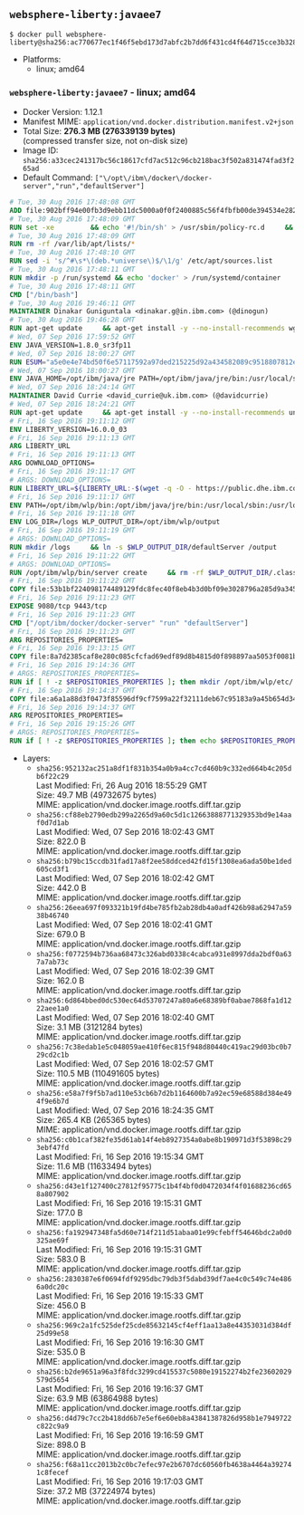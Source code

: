 ## `websphere-liberty:javaee7`

```console
$ docker pull websphere-liberty@sha256:ac770677ec1f46f5ebd173d7abfc2b7dd6f431cd4f64d715cce3b328ee6dfdce
```

-	Platforms:
	-	linux; amd64

### `websphere-liberty:javaee7` - linux; amd64

-	Docker Version: 1.12.1
-	Manifest MIME: `application/vnd.docker.distribution.manifest.v2+json`
-	Total Size: **276.3 MB (276339139 bytes)**  
	(compressed transfer size, not on-disk size)
-	Image ID: `sha256:a33cec241317bc56c18617cfd7ac512c96cb218bac3f502a831474fad3f265ad`
-	Default Command: `["\/opt\/ibm\/docker\/docker-server","run","defaultServer"]`

```dockerfile
# Tue, 30 Aug 2016 17:48:08 GMT
ADD file:902bff94e00fb3d9ebb11dc5000a0f0f2400885c56f4fbfb00de394534e282f7 in / 
# Tue, 30 Aug 2016 17:48:09 GMT
RUN set -xe 		&& echo '#!/bin/sh' > /usr/sbin/policy-rc.d 	&& echo 'exit 101' >> /usr/sbin/policy-rc.d 	&& chmod +x /usr/sbin/policy-rc.d 		&& dpkg-divert --local --rename --add /sbin/initctl 	&& cp -a /usr/sbin/policy-rc.d /sbin/initctl 	&& sed -i 's/^exit.*/exit 0/' /sbin/initctl 		&& echo 'force-unsafe-io' > /etc/dpkg/dpkg.cfg.d/docker-apt-speedup 		&& echo 'DPkg::Post-Invoke { "rm -f /var/cache/apt/archives/*.deb /var/cache/apt/archives/partial/*.deb /var/cache/apt/*.bin || true"; };' > /etc/apt/apt.conf.d/docker-clean 	&& echo 'APT::Update::Post-Invoke { "rm -f /var/cache/apt/archives/*.deb /var/cache/apt/archives/partial/*.deb /var/cache/apt/*.bin || true"; };' >> /etc/apt/apt.conf.d/docker-clean 	&& echo 'Dir::Cache::pkgcache ""; Dir::Cache::srcpkgcache "";' >> /etc/apt/apt.conf.d/docker-clean 		&& echo 'Acquire::Languages "none";' > /etc/apt/apt.conf.d/docker-no-languages 		&& echo 'Acquire::GzipIndexes "true"; Acquire::CompressionTypes::Order:: "gz";' > /etc/apt/apt.conf.d/docker-gzip-indexes 		&& echo 'Apt::AutoRemove::SuggestsImportant "false";' > /etc/apt/apt.conf.d/docker-autoremove-suggests
# Tue, 30 Aug 2016 17:48:09 GMT
RUN rm -rf /var/lib/apt/lists/*
# Tue, 30 Aug 2016 17:48:10 GMT
RUN sed -i 's/^#\s*\(deb.*universe\)$/\1/g' /etc/apt/sources.list
# Tue, 30 Aug 2016 17:48:11 GMT
RUN mkdir -p /run/systemd && echo 'docker' > /run/systemd/container
# Tue, 30 Aug 2016 17:48:11 GMT
CMD ["/bin/bash"]
# Tue, 30 Aug 2016 19:46:11 GMT
MAINTAINER Dinakar Guniguntala <dinakar.g@in.ibm.com> (@dinogun)
# Tue, 30 Aug 2016 19:46:28 GMT
RUN apt-get update     && apt-get install -y --no-install-recommends wget ca-certificates     && rm -rf /var/lib/apt/lists/*
# Wed, 07 Sep 2016 17:59:52 GMT
ENV JAVA_VERSION=1.8.0_sr3fp11
# Wed, 07 Sep 2016 18:00:27 GMT
RUN ESUM="a5e0e4e74bd50f6e57117592a97ded215225d92a434582089c9518807812e54a"     && BASE_URL="https://public.dhe.ibm.com/ibmdl/export/pub/systems/cloud/runtimes/java/meta/"     && YML_FILE="jre/linux/x86_64/index.yml"     && wget -q -U UA_IBM_JAVA_Docker -O /tmp/index.yml $BASE_URL/$YML_FILE     && JAVA_URL=$(cat /tmp/index.yml | sed -n '/'$JAVA_VERSION'/{n;p}' | sed -n 's/\s*uri:\s//p' | tr -d '\r')     && wget -q -U UA_IBM_JAVA_Docker -O /tmp/ibm-java.bin $JAVA_URL     && echo "$ESUM  /tmp/ibm-java.bin" | sha256sum -c -     && echo "INSTALLER_UI=silent" > /tmp/response.properties     && echo "USER_INSTALL_DIR=/opt/ibm/java" >> /tmp/response.properties     && echo "LICENSE_ACCEPTED=TRUE" >> /tmp/response.properties     && mkdir -p /opt/ibm     && chmod +x /tmp/ibm-java.bin     && /tmp/ibm-java.bin -i silent -f /tmp/response.properties     && rm -f /tmp/response.properties     && rm -f /tmp/index.yml     && rm -f /tmp/ibm-java.bin
# Wed, 07 Sep 2016 18:00:27 GMT
ENV JAVA_HOME=/opt/ibm/java/jre PATH=/opt/ibm/java/jre/bin:/usr/local/sbin:/usr/local/bin:/usr/sbin:/usr/bin:/sbin:/bin
# Wed, 07 Sep 2016 18:24:14 GMT
MAINTAINER David Currie <david_currie@uk.ibm.com> (@davidcurrie)
# Wed, 07 Sep 2016 18:24:21 GMT
RUN apt-get update     && apt-get install -y --no-install-recommends unzip     && rm -rf /var/lib/apt/lists/*
# Fri, 16 Sep 2016 19:11:12 GMT
ENV LIBERTY_VERSION=16.0.0_03
# Fri, 16 Sep 2016 19:11:13 GMT
ARG LIBERTY_URL
# Fri, 16 Sep 2016 19:11:13 GMT
ARG DOWNLOAD_OPTIONS=
# Fri, 16 Sep 2016 19:11:17 GMT
# ARGS: DOWNLOAD_OPTIONS=
RUN LIBERTY_URL=${LIBERTY_URL:-$(wget -q -O - https://public.dhe.ibm.com/ibmdl/export/pub/software/websphere/wasdev/downloads/wlp/index.yml  | grep $LIBERTY_VERSION -A 6 | sed -n 's/\s*kernel:\s//p' | tr -d '\r' )}      && wget $DOWNLOAD_OPTIONS $LIBERTY_URL -U UA-IBM-WebSphere-Liberty-Docker -O /tmp/wlp.zip     && unzip -q /tmp/wlp.zip -d /opt/ibm     && rm /tmp/wlp.zip
# Fri, 16 Sep 2016 19:11:17 GMT
ENV PATH=/opt/ibm/wlp/bin:/opt/ibm/java/jre/bin:/usr/local/sbin:/usr/local/bin:/usr/sbin:/usr/bin:/sbin:/bin
# Fri, 16 Sep 2016 19:11:18 GMT
ENV LOG_DIR=/logs WLP_OUTPUT_DIR=/opt/ibm/wlp/output
# Fri, 16 Sep 2016 19:11:19 GMT
# ARGS: DOWNLOAD_OPTIONS=
RUN mkdir /logs     && ln -s $WLP_OUTPUT_DIR/defaultServer /output     && ln -s /opt/ibm/wlp/usr/servers/defaultServer /config
# Fri, 16 Sep 2016 19:11:22 GMT
# ARGS: DOWNLOAD_OPTIONS=
RUN /opt/ibm/wlp/bin/server create     && rm -rf $WLP_OUTPUT_DIR/.classCache /output/workarea
# Fri, 16 Sep 2016 19:11:22 GMT
COPY file:53b1bf224098174489129fdc8fec40f8eb4b3d0bf09e3028796a285d9a3457f1 in /opt/ibm/docker/ 
# Fri, 16 Sep 2016 19:11:23 GMT
EXPOSE 9080/tcp 9443/tcp
# Fri, 16 Sep 2016 19:11:23 GMT
CMD ["/opt/ibm/docker/docker-server" "run" "defaultServer"]
# Fri, 16 Sep 2016 19:11:23 GMT
ARG REPOSITORIES_PROPERTIES=
# Fri, 16 Sep 2016 19:13:15 GMT
COPY file:8a7d2385caf8e280c085cfcfad69edf89d8b4815d0f898897aa5053f0081bf61 in /config/ 
# Fri, 16 Sep 2016 19:14:36 GMT
# ARGS: REPOSITORIES_PROPERTIES=
RUN if [ ! -z $REPOSITORIES_PROPERTIES ]; then mkdir /opt/ibm/wlp/etc/     && echo $REPOSITORIES_PROPERTIES > /opt/ibm/wlp/etc/repositories.properties; fi     && installUtility install --acceptLicense     collectiveMember-1.0 monitor-1.0 webCache-1.0 ldapRegistry-3.0 appSecurity-2.0 localConnector-1.0 restConnector-1.0 ssl-1.0 requestTiming-1.0 sessionDatabase-1.0     webProfile-7.0     && if [ ! -z $REPOSITORIES_PROPERTIES ]; then rm /opt/ibm/wlp/etc/repositories.properties; fi     && rm -rf /output/workarea /output/logs
# Fri, 16 Sep 2016 19:14:37 GMT
COPY file:a6a1a88d3f0473f85596df9cf7599a22f32111deb67c95183a9a45b654d347eb in /config/ 
# Fri, 16 Sep 2016 19:14:37 GMT
ARG REPOSITORIES_PROPERTIES=
# Fri, 16 Sep 2016 19:15:26 GMT
# ARGS: REPOSITORIES_PROPERTIES=
RUN if [ ! -z $REPOSITORIES_PROPERTIES ]; then echo $REPOSITORIES_PROPERTIES > /opt/ibm/wlp/etc/repositories.properties; fi     && installUtility install --acceptLicense defaultServer     && if [ ! -z $REPOSITORIES_PROPERTIES ] ; then rm /opt/ibm/wlp/etc/repositories.properties; fi     && rm -rf /output/workarea /output/logs
```

-	Layers:
	-	`sha256:952132ac251a8df1f831b354a0b9a4cc7cd460b9c332ed664b4c205db6f22c29`  
		Last Modified: Fri, 26 Aug 2016 18:55:29 GMT  
		Size: 49.7 MB (49732675 bytes)  
		MIME: application/vnd.docker.image.rootfs.diff.tar.gzip
	-	`sha256:cf88eb2790edb299a2265d9a60c5d1c12663888771329353bd9e14aaf0d7d1ab`  
		Last Modified: Wed, 07 Sep 2016 18:02:43 GMT  
		Size: 822.0 B  
		MIME: application/vnd.docker.image.rootfs.diff.tar.gzip
	-	`sha256:b79bc15ccdb31fad17a8f2ee58ddced42fd15f1308ea6ada50be1ded605cd3f1`  
		Last Modified: Wed, 07 Sep 2016 18:02:42 GMT  
		Size: 442.0 B  
		MIME: application/vnd.docker.image.rootfs.diff.tar.gzip
	-	`sha256:26eea697f093321b19fd4be785fb2ab28db4a0adf426b98a62947a5938b46740`  
		Last Modified: Wed, 07 Sep 2016 18:02:41 GMT  
		Size: 679.0 B  
		MIME: application/vnd.docker.image.rootfs.diff.tar.gzip
	-	`sha256:f0772594b736aa68473c326abd0338c4cabca931e8997dda2bdf0a637a7ab73c`  
		Last Modified: Wed, 07 Sep 2016 18:02:39 GMT  
		Size: 162.0 B  
		MIME: application/vnd.docker.image.rootfs.diff.tar.gzip
	-	`sha256:6d864bbed0dc530ec64d53707247a80a6e68389bf0abae7868fa1d1222aee1a0`  
		Last Modified: Wed, 07 Sep 2016 18:02:40 GMT  
		Size: 3.1 MB (3121284 bytes)  
		MIME: application/vnd.docker.image.rootfs.diff.tar.gzip
	-	`sha256:7c38edab1e5c048059ae410f6ec815f948d80440c419ac29d03bc0b729cd2c1b`  
		Last Modified: Wed, 07 Sep 2016 18:02:57 GMT  
		Size: 110.5 MB (110491605 bytes)  
		MIME: application/vnd.docker.image.rootfs.diff.tar.gzip
	-	`sha256:e58a7f9f5b7ad110e53cb6b7d2b1164600b7a92ec59e68588d384e494f9e6b7d`  
		Last Modified: Wed, 07 Sep 2016 18:24:35 GMT  
		Size: 265.4 KB (265365 bytes)  
		MIME: application/vnd.docker.image.rootfs.diff.tar.gzip
	-	`sha256:c0b1caf382fe35d61ab14f4eb8927354a0abe8b190971d3f53898c293ebf47fd`  
		Last Modified: Fri, 16 Sep 2016 19:15:34 GMT  
		Size: 11.6 MB (11633494 bytes)  
		MIME: application/vnd.docker.image.rootfs.diff.tar.gzip
	-	`sha256:d43e1f127400c27812f95775c1b4f4bf0d0472034f4f01688236cd658a807902`  
		Last Modified: Fri, 16 Sep 2016 19:15:31 GMT  
		Size: 177.0 B  
		MIME: application/vnd.docker.image.rootfs.diff.tar.gzip
	-	`sha256:fa192947348fa5d60e714f211d51abaa01e99cfebff54646bdc2a0d0325ae69f`  
		Last Modified: Fri, 16 Sep 2016 19:15:31 GMT  
		Size: 583.0 B  
		MIME: application/vnd.docker.image.rootfs.diff.tar.gzip
	-	`sha256:2830387e6f0694fdf9295dbc79db3f5dabd39df7ae4c0c549c74e4866a0dc20c`  
		Last Modified: Fri, 16 Sep 2016 19:15:33 GMT  
		Size: 456.0 B  
		MIME: application/vnd.docker.image.rootfs.diff.tar.gzip
	-	`sha256:969c2a1fc525def25cde85632145cf4eff1aa13a8e44353031d384df25d99e58`  
		Last Modified: Fri, 16 Sep 2016 19:16:30 GMT  
		Size: 535.0 B  
		MIME: application/vnd.docker.image.rootfs.diff.tar.gzip
	-	`sha256:b2de9651a96a3f8fdc3299cd415537c5080e19152274b2fe23602029579d5654`  
		Last Modified: Fri, 16 Sep 2016 19:16:37 GMT  
		Size: 63.9 MB (63864988 bytes)  
		MIME: application/vnd.docker.image.rootfs.diff.tar.gzip
	-	`sha256:d4d79c7cc2b418dd6b7e5ef6e60eb8a43841387826d958b1e7949722c822c9a9`  
		Last Modified: Fri, 16 Sep 2016 19:16:59 GMT  
		Size: 898.0 B  
		MIME: application/vnd.docker.image.rootfs.diff.tar.gzip
	-	`sha256:f68a11cc2013b2c0bc7efec97e2b6707dc60560fb4638a4464a392741c8fecef`  
		Last Modified: Fri, 16 Sep 2016 19:17:03 GMT  
		Size: 37.2 MB (37224974 bytes)  
		MIME: application/vnd.docker.image.rootfs.diff.tar.gzip
